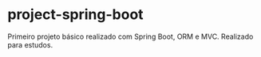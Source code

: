 # project-spring-boot

Primeiro projeto básico realizado com Spring Boot, ORM e MVC. Realizado para estudos.
